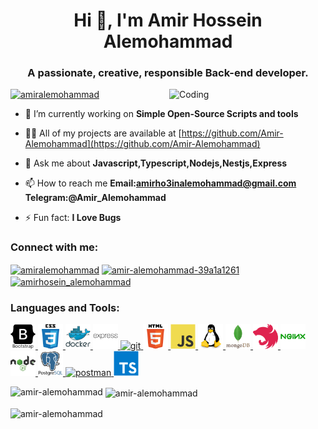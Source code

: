 <h1 align="center">Hi 👋, I'm Amir Hossein Alemohammad</h1>

<h3 align="center">A passionate, creative, responsible Back-end developer.</h3>

<img align="right" alt="Coding" width="250" src="https://cdn.dribbble.com/users/1162077/screenshots/3848914/programmer.gif">

<p align="left"> <a href="https://twitter.com/amiralemohammad" target="blank"><img src="https://img.shields.io/twitter/follow/amiralemohammad?logo=twitter&style=for-the-badge" alt="amiralemohammad" /></a> </p>

- 🔭 I’m currently working on **Simple Open-Source Scripts and tools**

- 👨‍💻 All of my projects are available at [https://github.com/Amir-Alemohammad](https://github.com/Amir-Alemohammad)

- 💬 Ask me about **Javascript,Typescript,Nodejs,Nestjs,Express**

- 📫 How to reach me **Email:amirho3inalemohammad@gmail.com Telegram:@Amir_Alemohammad**

- ⚡ Fun fact: **I Love Bugs**

<h3 align="left">Connect with me:</h3>
<p align="left">
<a href="https://twitter.com/amiralemohammad" target="blank"><img align="center" src="https://raw.githubusercontent.com/rahuldkjain/github-profile-readme-generator/master/src/images/icons/Social/twitter.svg" alt="amiralemohammad" height="30" width="40" /></a>
<a href="https://linkedin.com/in/amir-alemohammad-39a1a1261" target="blank"><img align="center" src="https://raw.githubusercontent.com/rahuldkjain/github-profile-readme-generator/master/src/images/icons/Social/linked-in-alt.svg" alt="amir-alemohammad-39a1a1261" height="30" width="40" /></a>
<a href="https://instagram.com/amirhosein_alemohammad" target="blank"><img align="center" src="https://raw.githubusercontent.com/rahuldkjain/github-profile-readme-generator/master/src/images/icons/Social/instagram.svg" alt="amirhosein_alemohammad" height="30" width="40" /></a>
</p>

<h3 align="left">Languages and Tools:</h3>
<p align="left"> <a href="https://getbootstrap.com" target="_blank" rel="noreferrer"> <img src="https://raw.githubusercontent.com/devicons/devicon/master/icons/bootstrap/bootstrap-plain-wordmark.svg" alt="bootstrap" width="40" height="40"/> </a> <a href="https://www.w3schools.com/css/" target="_blank" rel="noreferrer"> <img src="https://raw.githubusercontent.com/devicons/devicon/master/icons/css3/css3-original-wordmark.svg" alt="css3" width="40" height="40"/> </a> <a href="https://www.docker.com/" target="_blank" rel="noreferrer"> <img src="https://raw.githubusercontent.com/devicons/devicon/master/icons/docker/docker-original-wordmark.svg" alt="docker" width="40" height="40"/> </a> <a href="https://expressjs.com" target="_blank" rel="noreferrer"> <img src="https://raw.githubusercontent.com/devicons/devicon/master/icons/express/express-original-wordmark.svg" alt="express" width="40" height="40"/> </a> <a href="https://git-scm.com/" target="_blank" rel="noreferrer"> <img src="https://www.vectorlogo.zone/logos/git-scm/git-scm-icon.svg" alt="git" width="40" height="40"/> </a> <a href="https://www.w3.org/html/" target="_blank" rel="noreferrer"> <img src="https://raw.githubusercontent.com/devicons/devicon/master/icons/html5/html5-original-wordmark.svg" alt="html5" width="40" height="40"/> </a> <a href="https://developer.mozilla.org/en-US/docs/Web/JavaScript" target="_blank" rel="noreferrer"> <img src="https://raw.githubusercontent.com/devicons/devicon/master/icons/javascript/javascript-original.svg" alt="javascript" width="40" height="40"/> </a> <a href="https://www.linux.org/" target="_blank" rel="noreferrer"> <img src="https://raw.githubusercontent.com/devicons/devicon/master/icons/linux/linux-original.svg" alt="linux" width="40" height="40"/> </a> <a href="https://www.mongodb.com/" target="_blank" rel="noreferrer"> <img src="https://raw.githubusercontent.com/devicons/devicon/master/icons/mongodb/mongodb-original-wordmark.svg" alt="mongodb" width="40" height="40"/> </a> <a href="https://nestjs.com/" target="_blank" rel="noreferrer"> <img src="https://raw.githubusercontent.com/devicons/devicon/master/icons/nestjs/nestjs-plain.svg" alt="nestjs" width="40" height="40"/> </a> <a href="https://www.nginx.com" target="_blank" rel="noreferrer"> <img src="https://raw.githubusercontent.com/devicons/devicon/master/icons/nginx/nginx-original.svg" alt="nginx" width="40" height="40"/> </a> <a href="https://nodejs.org" target="_blank" rel="noreferrer"> <img src="https://raw.githubusercontent.com/devicons/devicon/master/icons/nodejs/nodejs-original-wordmark.svg" alt="nodejs" width="40" height="40"/> </a> <a href="https://www.postgresql.org" target="_blank" rel="noreferrer"> <img src="https://raw.githubusercontent.com/devicons/devicon/master/icons/postgresql/postgresql-original-wordmark.svg" alt="postgresql" width="40" height="40"/> </a> <a href="https://postman.com" target="_blank" rel="noreferrer"> <img src="https://www.vectorlogo.zone/logos/getpostman/getpostman-icon.svg" alt="postman" width="40" height="40"/> </a> <a href="https://www.typescriptlang.org/" target="_blank" rel="noreferrer"> <img src="https://raw.githubusercontent.com/devicons/devicon/master/icons/typescript/typescript-original.svg" alt="typescript" width="40" height="40"/> </a> </p>

<p><img align="left" src="https://github-readme-stats.vercel.app/api/top-langs?username=amir-alemohammad&show_icons=true&locale=en&layout=compact" alt="amir-alemohammad" /></p>

<p>&nbsp;<img align="center" src="https://github-readme-stats.vercel.app/api?username=amir-alemohammad&show_icons=true&locale=en" alt="amir-alemohammad" /></p>

<p><img align="center" src="https://github-readme-streak-stats.herokuapp.com/?user=amir-alemohammad&" alt="amir-alemohammad" /></p>
